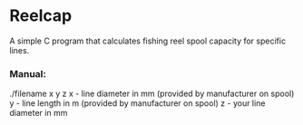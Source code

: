 # **Reelcap**
A simple C program that calculates fishing reel spool capacity for specific lines.

### Manual:
./filename x y z
x - line diameter in mm (provided by manufacturer on spool)
y - line length in m (provided by manufacturer on spool)
z - your line diameter in mm
